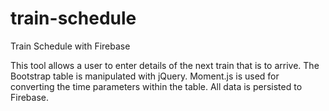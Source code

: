 # train-schedule
Train Schedule with Firebase 

This tool allows a user to enter details of the next train that is to arrive. The Bootstrap table is manipulated with jQuery. Moment.js is used for converting the time parameters within the table. All data is persisted to Firebase.
